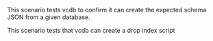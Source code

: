 This scenario tests vcdb to confirm it can create the expected schema JSON from a given database.

This scenario tests that vcdb can create a drop index script